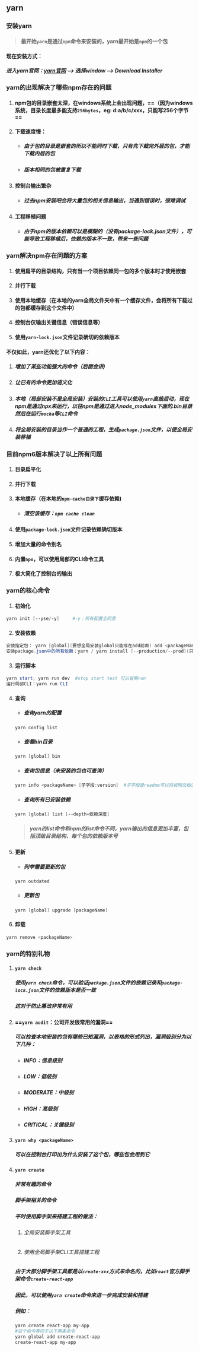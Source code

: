 ## yarn

### 安装yarn

> #### 最开始`yarn`是通过`npm`命令来安装的，yarn最开始是`npm`的一个包

#### 现在安装方式：

##### 进入yarn官网：[yarn官网](www.yarnpkg.com)  ——>  选择window  ——>  Download Installer



### yarn的出现解决了哪些npm存在的问题

1. #### npm包的目录嵌套太深，在windows系统上会出现问题，==（因为windows系统，目录长度最多能支持`256bytes`，eg: d:a/b/c/xxx，只能写256个字节==

2. #### 下载速度慢：

   - ##### 由于包的目录是嵌套的所以不能同时下载，只有先下载完外层的包，才能下载内层的包

   - ##### 版本相同的包被重复下载

3. #### 控制台输出繁杂

   - ##### 过去npm安装吧会将大量包的相关信息输出，当遇到错误时，很难调试

4. #### 工程移植问题

   - ##### 由于npm的版本依赖可以是模糊的（没有package-lock.json文件），可能导致工程移植后，依赖的版本不一致，带来一些问题



### yarn解决npm存在问题的方案

1. #### 使用扁平的目录结构，只有当一个项目依赖同一包的多个版本时才使用嵌套

2. #### 并行下载

3. #### 使用本地缓存（在本地的yarn全局文件夹中有一个缓存文件，会将所有下载过的包都缓存到这个文件中）

4. #### 控制台仅输出关键信息（错误信息等）

5. #### 使用`yarn-lock.json`文件记录确切的依赖版本

#### 不仅如此，yarn还优化了以下内容：

1. ##### 增加了某些功能强大的命令（后面会讲)

2. ##### 让已有的命令更加语义化

3. ##### 本地（局部安装不是全局安装）安装的`CLI`工具可以使用`yarn`直接启动，现在npm是通过npx来运行，以往npm是通过进入node_modules下面的.bin目录然后在运行`mocha`等`CLI`命令

4. ##### 将全局安装的目录当作一个普通的工程，生成`package.json`文件，以便全局安装移植



### 目前npm6版本解决了以上所有问题

1. #### 目录扁平化

2. #### 并行下载

3. #### 本地缓存（在本地的`npm-cache目录下`缓存依赖)

   - ##### 清空该缓存：`npm cache clean`

4. #### 使用`package-lock.json`文件记录依赖确切版本

5. #### 增加大量的命令别名

6. #### 内置`npx`，可以使用局部的CLI命令工具

7. #### 极大简化了控制台的输出



### yarn的核心命令

1. #### 初始化

```powershell
yarn init [--yse/-y]     #-y：所有配置全同意
```

2. #### 安装依赖

```powershell
安装指定包： yarn [global](要想全局安装global只能写在add前面) add <packageName> [--dev/-D] [--exact/-E] #-E：
安装package.json中的所有依赖：yarn / yarn install [--production/--prod](只安装生产环境依赖)
```

3. #### 运行脚本

```powershell
yarn start; yarn run dev  #stop start test 可以省略run
运行局部CLI：yarn run CLI
```

4. #### 查询

   - ##### 查询yarn的配置

   ```powershell
   yarn config list
   ```

   - ##### 查看bin目录

   ```powershell
   yarn [global] bin
   ```

   - ##### 查询包信息（未安装的包也可查询）

   ```powershell
   yarn info <packageName> [子字段:version]  #子字段是readme可以将说明文档读取出来
   ```

   - ##### 查询所有已安装依赖

   ```powershell
   yarn [global] list [--depth=依赖深度]
   ```

   > ##### yarn的list命令和npm的list命令不同，yarn输出的信息更加丰富，包括顶级目录结构、每个包的依赖版本号

5. #### 更新

   - ##### 列举需要更新的包

   ```powershell
   yarn outdated
   ```

   - ##### 更新包

   ```powershell
   yarn [global] upgrade [packageName]
   ```

6. #### 卸载

```powershell
yarn remove <packageName>
```



### yarn的特别礼物

1. #### `yarn check`

   ##### 使用`yarn check`命令，可以验证`package.json`文件的依赖记录和`package-lock.json`文件的依赖版本是否一致

   ##### *这对于防止篡改非常有用*

2. #### ==`yarn audit`：公司开发很常用的漏洞==

   ##### 可以检查本地安装的包有哪些已知漏洞，以表格的形式列出，漏洞级别分为以下几种：

    - ##### INFO：信息级别

    - ##### LOW：低级别

    - ##### MODERATE：中级别

    - ##### HIGH：高级别

    - ##### CRITICAL：关键级别

3. #### `yarn why <packageName>`

    ##### 可以在控制台打印出为什么安装了这个包，哪些包会用到它

4. #### `yarn create`

   ##### *非常有趣的命令*

   ##### *脚手架相关的命令*

   ##### 平时使用脚手架来搭建工程的做法：

   1. ###### 全局安装脚手架工具

   2. ###### 使用全局脚手架CLI工具搭建工程

   ##### 由于大部分脚手架工具都是以`create-xxx`方式来命名的，比如`react`官方脚手架命令`create-react-app`

   ##### 因此，可以使用`yarn create`命令来进一步完成安装和搭建

   ##### 例如：

    ```powershell
    yarn create react-app my-app
    #这个命令等同于以下两条命令
    yarn global add create-react-app
    create-react-app my-app
    ```





